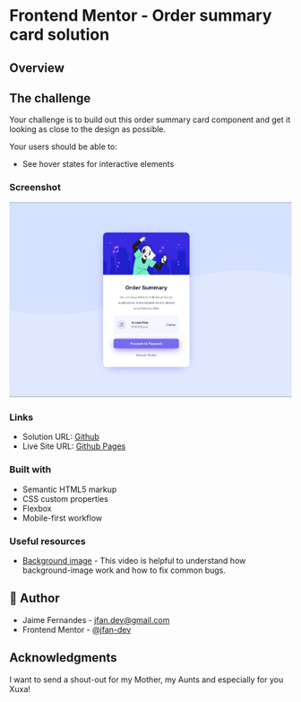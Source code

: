# Frontend Mentor - Order summary card solution

## Overview

## The challenge

Your challenge is to build out this order summary card component and get it looking as close to the design as possible.

Your users should be able to:

- See hover states for interactive elements

### Screenshot

![Solution](design/order-summary-solution.jpg)

### Links

- Solution URL: [Github](https://github.com/jfan-dev/order-summary-component-main)
- Live Site URL: [Github Pages](https://jfan-dev.github.io/order-summary-component-main/)

### Built with

- Semantic HTML5 markup
- CSS custom properties
- Flexbox
- Mobile-first workflow

### Useful resources

- [Background image](https://www.youtube.com/watch?v=zHZRFwWQt2w) - This video is helpful to understand how background-image work and how to fix common bugs.

## 🐼 Author

- Jaime Fernandes - jfan.dev@gmail.com
- Frontend Mentor - [@jfan-dev](https://www.frontendmentor.io/profile/jfan-dev)

## Acknowledgments

I want to send a shout-out for my Mother, my Aunts and especially for you Xuxa!